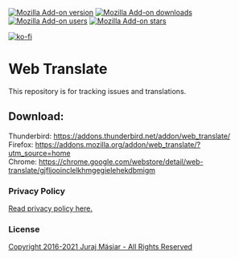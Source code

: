 [![Mozilla Add-on version](https://img.shields.io/amo/v/web_translate.svg)](https://addons.mozilla.org/addon/web_translate/?src=external-github-shield-downloads)
[![Mozilla Add-on downloads](https://img.shields.io/amo/d/web_translate.svg)](https://addons.mozilla.org/addon/web_translate/?src=external-github-shield-downloads)
[![Mozilla Add-on users](https://img.shields.io/amo/users/web_translate.svg)](https://addons.mozilla.org/addon/web_translate/statistics/)
[![Mozilla Add-on stars](https://img.shields.io/amo/stars/web_translate.svg)](https://addons.mozilla.org/addon/web_translate/reviews/)

[![ko-fi](https://www.ko-fi.com/img/githubbutton_sm.svg)](https://ko-fi.com/T6T01QUSE)

# Web Translate
This repository is for tracking issues and translations.

## Download:
Thunderbird: https://addons.thunderbird.net/addon/web_translate/  
Firefox: https://addons.mozilla.org/addon/web_translate/?utm_source=home  
Chrome: https://chrome.google.com/webstore/detail/web-translate/gjfljooinclelkhmgegielehekdbmigm  


### Privacy Policy
[Read privacy policy here.](PRIVACY_POLICY.md)

### License
[Copyright 2016-2021 Juraj Mäsiar - All Rights Reserved](LICENSE)
